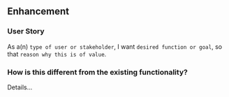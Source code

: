 ## Enhancement
### User Story
As a(n) `type of user or stakeholder`, I want `desired function or goal`, so that `reason why this is of value`.

### How is this different from the existing functionality?
Details...

